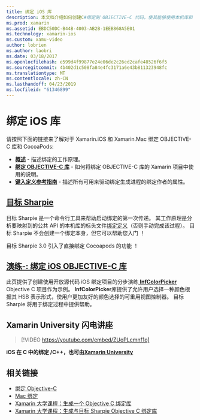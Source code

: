```yaml
---
title: 绑定 iOS 库
description: 本文档介绍如何创建C#绑定到 OBJECTIVE-C 代码，使其能够使用本机库和 CocoaPods Xamarin.iOS 应用程序中。
ms.prod: xamarin
ms.assetid: EBDC50DC-B44B-4003-AB2B-1EEB868A5E01
ms.technology: xamarin-ios
ms.custom: xamu-video
author: lobrien
ms.author: laobri
ms.date: 03/18/2017
ms.openlocfilehash: e599d4f99877e24e06de2c26ed2cafe48526f6f5
ms.sourcegitcommit: 4b402d1c508fa84e4fc3171a6e43b811323948fc
ms.translationtype: MT
ms.contentlocale: zh-CN
ms.lasthandoff: 04/23/2019
ms.locfileid: "61346899"
---
```

# <a name="binding-ios-libraries"></a>绑定 iOS 库

请按照下面的链接来了解对于 Xamarin.iOS 和 Xamarin.Mac 绑定 OBJECTIVE-C 库和 CocoaPods:

- [**概述**](~/cross-platform/macios/binding/overview.md) -
  描述绑定的工作原理。
- [**绑定 OBJECTIVE-C 库**](~/cross-platform/macios/binding/objective-c-libraries.md) -
  如何将绑定 OBJECTIVE-C 库的 Xamarin 项目中使用的说明。
- [**键入定义参考指南**](~/cross-platform/macios/binding/binding-types-reference.md) -
  描述所有可用来驱动绑定生成进程的绑定作者的属性。

## <a name="objective-sharpiecross-platformmaciosbindingobjective-sharpieindexmd"></a>[目标 Sharpie](~/cross-platform/macios/binding/objective-sharpie/index.md)

目标 Sharpie 是一个命令行工具来帮助启动绑定的第一次传递。
其工作原理是分析要映射到的公共 API 的本机库的标头文件[绑定定义](~/cross-platform/macios/binding/objective-c-libraries.md)（否则手动完成该过程）。 目标 Sharpie 不会创建一个绑定本身，但它可以帮助您入门 ！

目标 Sharpie 3.0 引入了直接绑定 Cocoapods 的功能 ！

## <a name="walkthrough---binding-an-ios-objective-c-librarywalkthroughmd"></a>[演练-: 绑定 iOS OBJECTIVE-C 库](walkthrough.md)

此页提供了创建使用开放源代码 iOS 绑定项目的分步演练[ **InfColorPicker** ](https://github.com/InfinitApps/InfColorPicker) Objective C 项目作为示例。 **InfColorPicker**库提供了允许用户选择一种颜色根据其 HSB 表示形式，使用户更加友好的颜色选择的可重用视图控制器。
目标 Sharpie 将用于绑定过程中提供帮助。

## <a name="xamarin-university-lightning-lecture"></a>Xamarin University 闪电讲座

> [!VIDEO https://youtube.com/embed/ZUoPLcmnf1o]

**iOS 在 C 中的绑定 /C++，也可由[Xamarin University](https://university.xamarin.com/)**

## <a name="related-links"></a>相关链接

- [绑定 Objective-C](~/cross-platform/macios/binding/index.md)
- [Mac 绑定](~/mac/platform/binding.md)
- [Xamarin 大学课程：生成一个 Objective C 绑定库](https://university.xamarin.com/classes/track/all#building-an-objective-c-bindings-library)
- [Xamarin 大学课程：生成与目标 Sharpie Objective C 绑定库](https://university.xamarin.com/classes/track/all#build-an-objective-c-bindings-library-with-objective-sharpie)